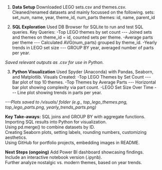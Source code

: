 1. **Data Setup**
    Downloaded LEGO sets.csv and themes.csv.
    Cleaned/renamed datasets and mainly focussed on the following.
        sets: set_num, name, year, theme_id, num_parts
        themes: id, name, parent_id

2. **SQL Exploration**
Used DB Browser for SQLite to run and test SQL queries.
Key Queries:
    -Top LEGO themes by set count --- Joined sets and themes on theme_id = id, counted sets per theme.
    -Average parts per theme --- Calculated AVG(num_parts) grouped by theme_id.
    -Yearly trends in LEGO set size --- GROUP BY year, averaged number of parts per year.
   
*Saved relevant outputs as .csv for use in Python.*

3. **Python Visualization**
Used Spyder (Anaconda) with Pandas, Seaborn, and Matplotlib.
Visuals Created:
    -Top LEGO Themes by Set Count --- Bar plot of top 10 themes.
    -Top Themes by Average Parts --- Horizontal bar plot showing complexity via part count.
    -LEGO Set Size Over Time --- Line plot showing trends in parts per year.

*---Plots saved to /visuals/ folder (e.g., top_lego_themes.png, top_lego_parts.png, yearly_trends_parts.png)*

**Key Take-aways:**
    SQL joins and GROUP BY with aggregate functions.  
    Importing SQL results into Python for visualization.  
    Using pd.merge() to combine datasets by ID.  
    Creating Seaborn plots, setting labels, rounding numbers, customizing aesthetics.  
    Using GitHub for portfolio projects, embedding images in README.  

**Next Steps (ongoing)**
    Add Power BI dashboard showcasing findings.  
    Include an interactive notebook version (.ipynb).  
    Further analyze nostalgic vs. modern themes, based on year trends.  

